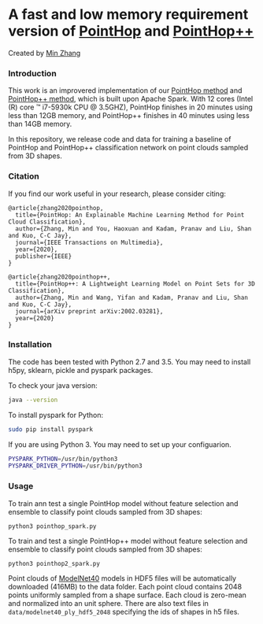 # A fast and low memory requirement version of [PointHop](https://github.com/minzhang-1/PointHop) and [PointHop++](https://github.com/minzhang-1/PointHop2)
Created by [Min Zhang](https://github.com/minzhang-1)

### Introduction
This work is an improvered implementation of our [PointHop method](https://arxiv.org/abs/1907.12766) and [PointHop++ method](https://arxiv.org/abs/2002.03281), which is built upon Apache Spark. With 12 cores (Intel (R) core ™ i7-5930k CPU @ 3.5GHZ), PointHop finishes in 20 minutes using less than 12GB memory, and PointHop++ finishes in 40 minutes using less than 14GB memory. 

In this repository, we release code and data for training a baseline of PointHop and PointHop++ classification network on point clouds sampled from 3D shapes.

### Citation
If you find our work useful in your research, please consider citing:

	@article{zhang2020pointhop,
	  title={PointHop: An Explainable Machine Learning Method for Point Cloud Classification},
	  author={Zhang, Min and You, Haoxuan and Kadam, Pranav and Liu, Shan and Kuo, C-C Jay},
	  journal={IEEE Transactions on Multimedia},
	  year={2020},
	  publisher={IEEE}
	}

	@article{zhang2020pointhop++,
	  title={PointHop++: A Lightweight Learning Model on Point Sets for 3D Classification},
	  author={Zhang, Min and Wang, Yifan and Kadam, Pranav and Liu, Shan and Kuo, C-C Jay},
	  journal={arXiv preprint arXiv:2002.03281},
	  year={2020}
	}

### Installation

The code has been tested with Python 2.7 and 3.5. You may need to install h5py, sklearn, pickle and pyspark packages.

To check your java version:
```bash
java --version
```

To install pyspark for Python:
```bash
sudo pip install pyspark
```

If you are using Python 3. You may need to set up your configuarion.
```bash
PYSPARK_PYTHON=/usr/bin/python3
PYSPARK_DRIVER_PYTHON=/usr/bin/python3
```

### Usage
To train ann test a single PointHop model without feature selection and ensemble to classify point clouds sampled from 3D shapes:

    python3 pointhop_spark.py

To train and test a single PointHop++ model without feature selection and ensemble to classify point clouds sampled from 3D shapes:

    python3 pointhop2_spark.py

Point clouds of <a href="http://modelnet.cs.princeton.edu/" target="_blank">ModelNet40</a> models in HDF5 files will be automatically downloaded (416MB) to the data folder. Each point cloud contains 2048 points uniformly sampled from a shape surface. Each cloud is zero-mean and normalized into an unit sphere. There are also text files in `data/modelnet40_ply_hdf5_2048` specifying the ids of shapes in h5 files.


